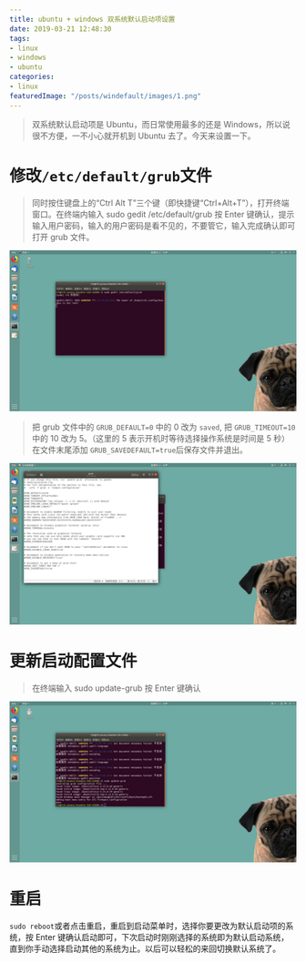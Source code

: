 ```yaml
---
title: ubuntu + windows 双系统默认启动项设置
date: 2019-03-21 12:48:30
tags:
- linux
- windows
- ubuntu
categories: 
- linux
featuredImage: "/posts/windefault/images/1.png"
---
```


> 双系统默认启动项是 Ubuntu，而日常使用最多的还是 Windows，所以说很不方便，一不小心就开机到 Ubuntu 去了。今天来设置一下。

<!--more-->
# 修改`/etc/default/grub`文件
> 同时按住键盘上的“Ctrl Alt T”三个键（即快捷键“Ctrl+Alt+T”），打开终端窗口。在终端内输入 sudo gedit /etc/default/grub  按 Enter 键确认，提示输入用户密码，输入的用户密码是看不见的，不要管它，输入完成确认即可打开 grub 文件。

![](images/1.png)

> 把 grub 文件中的 `GRUB_DEFAULT=0` 中的 0 改为 `saved`, 把 `GRUB_TIMEOUT=10` 中的 10 改为 5。（这里的 5 表示开机时等待选择操作系统是时间是 5 秒）  
在文件末尾添加 `GRUB_SAVEDEFAULT=true`后保存文件并退出。

![](images/2.png)

# 更新启动配置文件
> 在终端输入 sudo update-grub 按 Enter 键确认 

![](images/3.png)

# 重启
`sudo reboot`或者点击重启，重启到启动菜单时，选择你要更改为默认启动项的系统，按 Enter 键确认启动即可，下次启动时刚刚选择的系统即为默认启动系统，直到你手动选择启动其他的系统为止。以后可以轻松的来回切换默认系统了。
